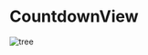 CountdownView
=============
![tree](http://images.cnitblog.com/blog/647141/201409/091413242624751.gif)
